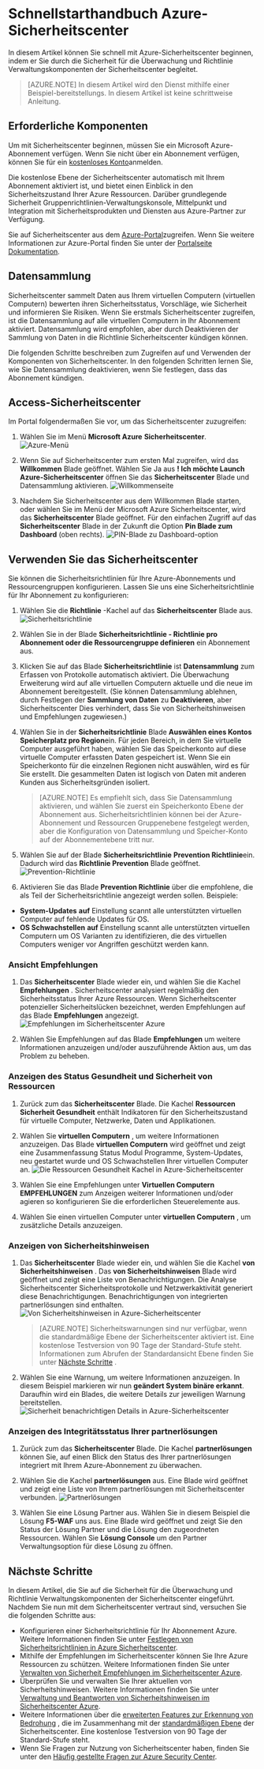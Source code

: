 <properties
   pageTitle="Schnellstarthandbuch Sicherheitscenter Azure | Microsoft Azure"
   description="In diesem Artikel können Sie schnell mit Azure-Sicherheitscenter beginnen, indem er Sie durch die Sicherheit für die Überwachung und Richtlinie Verwaltungskomponenten begleitet und verknüpfen Sie mit nächsten Schritten fort."
   services="security-center"
   documentationCenter="na"
   authors="TerryLanfear"
   manager="MBaldwin"
   editor=""/>

<tags
   ms.service="security-center"
   ms.devlang="na"
   ms.topic="article"
   ms.tgt_pltfrm="na"
   ms.workload="na"
   ms.date="10/28/2016"
   ms.author="terrylan"/>

# <a name="azure-security-center-quick-start-guide"></a>Schnellstarthandbuch Azure-Sicherheitscenter

In diesem Artikel können Sie schnell mit Azure-Sicherheitscenter beginnen, indem er Sie durch die Sicherheit für die Überwachung und Richtlinie Verwaltungskomponenten der Sicherheitscenter begleitet.

> [AZURE.NOTE] In diesem Artikel wird den Dienst mithilfe einer Beispiel-bereitstellungs. In diesem Artikel ist keine schrittweise Anleitung.

## <a name="prerequisites"></a>Erforderliche Komponenten

Um mit Sicherheitscenter beginnen, müssen Sie ein Microsoft Azure-Abonnement verfügen. Wenn Sie nicht über ein Abonnement verfügen, können Sie für ein [kostenloses Konto](https://azure.microsoft.com/pricing/free-trial/)anmelden.

Die kostenlose Ebene der Sicherheitscenter automatisch mit Ihrem Abonnement aktiviert ist, und bietet einen Einblick in den Sicherheitszustand Ihrer Azure Ressourcen. Darüber grundlegende Sicherheit Gruppenrichtlinien-Verwaltungskonsole, Mittelpunkt und Integration mit Sicherheitsprodukten und Diensten aus Azure-Partner zur Verfügung.

Sie auf Sicherheitscenter aus dem [Azure-Portal](https://azure.microsoft.com/features/azure-portal/)zugreifen. Wenn Sie weitere Informationen zur Azure-Portal finden Sie unter der [Portalseite Dokumentation](https://azure.microsoft.com/documentation/services/azure-portal/).

## <a name="data-collection"></a>Datensammlung

Sicherheitscenter sammelt Daten aus Ihrem virtuellen Computern (virtuellen Computern) bewerten ihren Sicherheitsstatus, Vorschläge, wie Sicherheit und informieren Sie Risiken. Wenn Sie erstmals Sicherheitscenter zugreifen, ist die Datensammlung auf alle virtuellen Computern in Ihr Abonnement aktiviert. Datensammlung wird empfohlen, aber durch Deaktivieren der Sammlung von Daten in die Richtlinie Sicherheitscenter kündigen können.

Die folgenden Schritte beschreiben zum Zugreifen auf und Verwenden der Komponenten von Sicherheitscenter. In den folgenden Schritten lernen Sie, wie Sie Datensammlung deaktivieren, wenn Sie festlegen, dass das Abonnement kündigen.

## <a name="access-security-center"></a>Access-Sicherheitscenter

Im Portal folgendermaßen Sie vor, um das Sicherheitscenter zuzugreifen:

1. Wählen Sie im Menü **Microsoft Azure** **Sicherheitscenter**.
![Azure-Menü][1]

2. Wenn Sie auf Sicherheitscenter zum ersten Mal zugreifen, wird das **Willkommen** Blade geöffnet. Wählen Sie Ja aus **! Ich möchte Launch Azure-Sicherheitscenter** öffnen Sie das **Sicherheitscenter** Blade und Datensammlung aktivieren.
![Willkommenseite][10]

3. Nachdem Sie Sicherheitscenter aus dem Willkommen Blade starten, oder wählen Sie im Menü der Microsoft Azure Sicherheitscenter, wird das **Sicherheitscenter** Blade geöffnet. Für den einfachen Zugriff auf das **Sicherheitscenter** Blade in der Zukunft die Option **Pin Blade zum Dashboard** (oben rechts).
![PIN-Blade zu Dashboard-option][2]

## <a name="use-security-center"></a>Verwenden Sie das Sicherheitscenter

Sie können die Sicherheitsrichtlinien für Ihre Azure-Abonnements und Ressourcengruppen konfigurieren. Lassen Sie uns eine Sicherheitsrichtlinie für Ihr Abonnement zu konfigurieren:

1. Wählen Sie die **Richtlinie** -Kachel auf das **Sicherheitscenter** Blade aus.
![Sicherheitsrichtlinie][3]

2. Wählen Sie in der Blade **Sicherheitsrichtlinie - Richtlinie pro Abonnement oder die Ressourcengruppe definieren** ein Abonnement aus.
3. Klicken Sie auf das Blade **Sicherheitsrichtlinie** ist **Datensammlung** zum Erfassen von Protokolle automatisch aktiviert. Die Überwachung Erweiterung wird auf alle virtuellen Computern aktuelle und die neue im Abonnement bereitgestellt. (Sie können Datensammlung ablehnen, durch Festlegen der **Sammlung von Daten** zu **Deaktivieren**, aber Sicherheitscenter Dies verhindert, dass Sie von Sicherheitshinweisen und Empfehlungen zugewiesen.)
4. Wählen Sie in der **Sicherheitsrichtlinie** Blade **Auswählen eines Kontos Speicherplatz pro Region**ein. Für jeden Bereich, in dem Sie virtuelle Computer ausgeführt haben, wählen Sie das Speicherkonto auf diese virtuelle Computer erfassten Daten gespeichert ist. Wenn Sie ein Speicherkonto für die einzelnen Regionen nicht auswählen, wird es für Sie erstellt. Die gesammelten Daten ist logisch von Daten mit anderen Kunden aus Sicherheitsgründen isoliert.

     > [AZURE.NOTE] Es empfiehlt sich, dass Sie Datensammlung aktivieren, und wählen Sie zuerst ein Speicherkonto Ebene der Abonnement aus. Sicherheitsrichtlinien können bei der Azure-Abonnement und Ressourcen Gruppenebene festgelegt werden, aber die Konfiguration von Datensammlung und Speicher-Konto auf der Abonnementebene tritt nur.

5. Wählen Sie auf der Blade **Sicherheitsrichtlinie** **Prevention Richtlinie**ein. Dadurch wird das **Richtlinie Prevention** Blade geöffnet.
![Prevention-Richtlinie][4]

6. Aktivieren Sie das Blade **Prevention Richtlinie** über die empfohlene, die als Teil der Sicherheitsrichtlinie angezeigt werden sollen. Beispiele:

 - **System-Updates** **auf** Einstellung scannt alle unterstützten virtuellen Computer auf fehlende Updates für OS.
 - **OS Schwachstellen** **auf** Einstellung scannt alle unterstützten virtuellen Computern um OS Varianten zu identifizieren, die des virtuellen Computers weniger vor Angriffen geschützt werden kann.

### <a name="view-recommendations"></a>Ansicht Empfehlungen

1. Das **Sicherheitscenter** Blade wieder ein, und wählen Sie die Kachel **Empfehlungen** . Sicherheitscenter analysiert regelmäßig den Sicherheitsstatus Ihrer Azure Ressourcen. Wenn Sicherheitscenter potenzieller Sicherheitslücken bezeichnet, werden Empfehlungen auf das Blade **Empfehlungen** angezeigt.
![Empfehlungen im Sicherheitscenter Azure][5]

2.  Wählen Sie Empfehlungen auf das Blade **Empfehlungen** um weitere Informationen anzuzeigen und/oder auszuführende Aktion aus, um das Problem zu beheben.

### <a name="view-the-health-and-security-state-of-your-resources"></a>Anzeigen des Status Gesundheit und Sicherheit von Ressourcen

1.  Zurück zum das **Sicherheitscenter** Blade. Die Kachel **Ressourcen Sicherheit Gesundheit** enthält Indikatoren für den Sicherheitszustand für virtuelle Computer, Netzwerke, Daten und Applikationen.
2.  Wählen Sie **virtuellen Computern** , um weitere Informationen anzuzeigen. Das Blade **virtuellen Computern** wird geöffnet und zeigt eine Zusammenfassung Status Modul Programme, System-Updates, neu gestartet wurde und OS Schwachstellen Ihrer virtuellen Computer an.
![Die Ressourcen Gesundheit Kachel in Azure-Sicherheitscenter][6]

3.  Wählen Sie eine Empfehlungen unter **Virtuellen Computern EMPFEHLUNGEN** zum Anzeigen weiterer Informationen und/oder agieren so konfigurieren Sie die erforderlichen Steuerelemente aus.
4.  Wählen Sie einen virtuellen Computer unter **virtuellen Computern** , um zusätzliche Details anzuzeigen.

### <a name="view-security-alerts"></a>Anzeigen von Sicherheitshinweisen

1.  Das **Sicherheitscenter** Blade wieder ein, und wählen Sie die Kachel **von Sicherheitshinweisen** . Das **von Sicherheitshinweisen** Blade wird geöffnet und zeigt eine Liste von Benachrichtigungen. Die Analyse Sicherheitscenter Sicherheitsprotokolle und Netzwerkaktivität generiert diese Benachrichtigungen. Benachrichtigungen von integrierten partnerlösungen sind enthalten.
![Von Sicherheitshinweisen in Azure-Sicherheitscenter][7]

    > [AZURE.NOTE] Sicherheitswarnungen sind nur verfügbar, wenn die standardmäßige Ebene der Sicherheitscenter aktiviert ist. Eine kostenlose Testversion von 90 Tage der Standard-Stufe steht. Informationen zum Abrufen der Standardansicht Ebene finden Sie unter [Nächste Schritte](#next-steps) .

2.  Wählen Sie eine Warnung, um weitere Informationen anzuzeigen. In diesem Beispiel markieren wir nun **geändert System binäre erkannt**. Daraufhin wird ein Blades, die weitere Details zur jeweiligen Warnung bereitstellen.
![Sicherheit benachrichtigen Details in Azure-Sicherheitscenter][8]

### <a name="view-the-health-of-your-partner-solutions"></a>Anzeigen des Integritätsstatus Ihrer partnerlösungen

1. Zurück zum das **Sicherheitscenter** Blade. Die Kachel **partnerlösungen** können Sie, auf einen Blick den Status des Ihrer partnerlösungen integriert mit Ihrem Azure-Abonnement zu überwachen.
2. Wählen Sie die Kachel **partnerlösungen** aus. Eine Blade wird geöffnet und zeigt eine Liste von Ihrem partnerlösungen mit Sicherheitscenter verbunden.
![Partnerlösungen][9]

3. Wählen Sie eine Lösung Partner aus. Wählen Sie in diesem Beispiel die Lösung **F5-WAF** uns aus.  Eine Blade wird geöffnet und zeigt Sie den Status der Lösung Partner und die Lösung den zugeordneten Ressourcen. Wählen Sie **Lösung Console** um den Partner Verwaltungsoption für diese Lösung zu öffnen.

## <a name="next-steps"></a>Nächste Schritte
In diesem Artikel, die Sie auf die Sicherheit für die Überwachung und Richtlinie Verwaltungskomponenten der Sicherheitscenter eingeführt. Nachdem Sie nun mit dem Sicherheitscenter vertraut sind, versuchen Sie die folgenden Schritte aus:

- Konfigurieren einer Sicherheitsrichtlinie für Ihr Abonnement Azure. Weitere Informationen finden Sie unter [Festlegen von Sicherheitsrichtlinien in Azure Sicherheitscenter](security-center-policies.md).
- Mithilfe der Empfehlungen im Sicherheitscenter können Sie Ihre Azure Ressourcen zu schützen. Weitere Informationen finden Sie unter [Verwalten von Sicherheit Empfehlungen im Sicherheitscenter Azure](security-center-recommendations.md).
- Überprüfen Sie und verwalten Sie Ihrer aktuellen von Sicherheitshinweisen. Weitere Informationen finden Sie unter [Verwaltung und Beantworten von Sicherheitshinweisen im Sicherheitscenter Azure](security-center-managing-and-responding-alerts.md).
- Weitere Informationen über die [erweiterten Features zur Erkennung von Bedrohung](security-center-detection-capabilities.md) , die im Zusammenhang mit der [standardmäßigen Ebene](security-center-pricing.md) der Sicherheitscenter. Eine kostenlose Testversion von 90 Tage der Standard-Stufe steht.
- Wenn Sie Fragen zur Nutzung von Sicherheitscenter haben, finden Sie unter den [Häufig gestellte Fragen zur Azure Security Center](security-center-faq.md).

<!--Image references-->
[1]: ./media/security-center-get-started/azure-menu.png
[2]: ./media/security-center-get-started/security-center-pin.png
[3]: ./media/security-center-get-started/security-policy.png
[4]: ./media/security-center-get-started/prevention-policy.png
[5]: ./media/security-center-get-started/recommendations.png
[6]: ./media/security-center-get-started/resources-health.png
[7]: ./media/security-center-get-started/security-alert.png
[8]: ./media/security-center-get-started/security-alert-detail.png
[9]: ./media/security-center-get-started/partner-solutions.png
[10]: ./media/security-center-get-started/welcome.png
